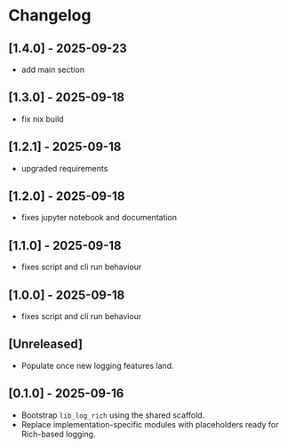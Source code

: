 # Changelog

## [1.4.0] - 2025-09-23
- add main section

## [1.3.0] - 2025-09-18
- fix nix build

## [1.2.1] - 2025-09-18
- upgraded requirements

## [1.2.0] - 2025-09-18
- fixes jupyter notebook and documentation

## [1.1.0] - 2025-09-18
- fixes script and cli run behaviour

## [1.0.0] - 2025-09-18
- fixes script and cli run behaviour

## [Unreleased]
- Populate once new logging features land.

## [0.1.0] - 2025-09-16
- Bootstrap `lib_log_rich` using the shared scaffold.
- Replace implementation-specific modules with placeholders ready for Rich-based logging.
